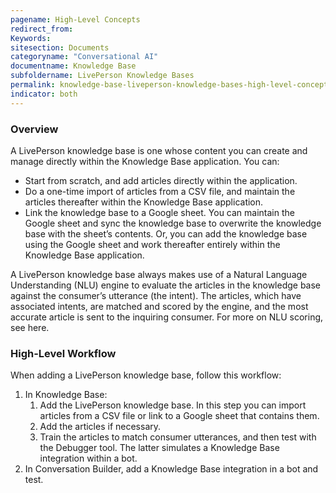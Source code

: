 ```yaml
---
pagename: High-Level Concepts
redirect_from:
Keywords:
sitesection: Documents
categoryname: "Conversational AI"
documentname: Knowledge Base
subfoldername: LivePerson Knowledge Bases
permalink: knowledge-base-liveperson-knowledge-bases-high-level-concepts.html
indicator: both
---
```


### Overview

A LivePerson knowledge base is one whose content you can create and manage directly within the Knowledge Base application. You can:

* Start from scratch, and add articles directly within the application.
* Do a one-time import of articles from a CSV file, and maintain the articles thereafter within the Knowledge Base application.
* Link the knowledge base to a Google sheet. You can maintain the Google sheet and sync the knowledge base to overwrite the knowledge base with the sheet’s contents. Or, you can add the knowledge base using the Google sheet and work thereafter entirely within the Knowledge Base application.

A LivePerson knowledge base always makes use of a Natural Language Understanding (NLU) engine to evaluate the articles in the knowledge base against the consumer’s utterance (the intent). The articles, which have associated intents, are matched and scored by the engine, and the most accurate article is sent to the inquiring consumer. For more on NLU scoring, see here.

### High-Level Workflow

When adding a LivePerson knowledge base, follow this workflow:

1. In Knowledge Base:
    1. Add the LivePerson knowledge base. In this step you can import articles from a CSV file or link to a Google sheet that contains them.
    2. Add the articles if necessary.
    3. Train the articles to match consumer utterances, and then test with the Debugger tool. The latter simulates a Knowledge Base integration within a bot.
2. In Conversation Builder, add a Knowledge Base integration in a bot and test.

